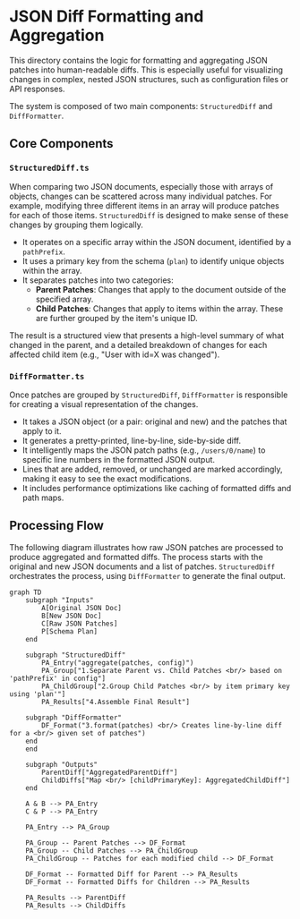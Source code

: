 # JSON Diff Formatting and Aggregation

This directory contains the logic for formatting and aggregating JSON patches into human-readable diffs. This is especially useful for visualizing changes in complex, nested JSON structures, such as configuration files or API responses.

The system is composed of two main components: `StructuredDiff` and `DiffFormatter`.

## Core Components

### `StructuredDiff.ts`

When comparing two JSON documents, especially those with arrays of objects, changes can be scattered across many individual patches. For example, modifying three different items in an array will produce patches for each of those items. `StructuredDiff` is designed to make sense of these changes by grouping them logically.

- It operates on a specific array within the JSON document, identified by a `pathPrefix`.
- It uses a primary key from the schema (`plan`) to identify unique objects within the array.
- It separates patches into two categories:
  - **Parent Patches**: Changes that apply to the document outside of the specified array.
  - **Child Patches**: Changes that apply to items within the array. These are further grouped by the item's unique ID.

The result is a structured view that presents a high-level summary of what changed in the parent, and a detailed breakdown of changes for each affected child item (e.g., "User with id=X was changed").

### `DiffFormatter.ts`

Once patches are grouped by `StructuredDiff`, `DiffFormatter` is responsible for creating a visual representation of the changes.

- It takes a JSON object (or a pair: original and new) and the patches that apply to it.
- It generates a pretty-printed, line-by-line, side-by-side diff.
- It intelligently maps the JSON patch paths (e.g., `/users/0/name`) to specific line numbers in the formatted JSON output.
- Lines that are added, removed, or unchanged are marked accordingly, making it easy to see the exact modifications.
- It includes performance optimizations like caching of formatted diffs and path maps.

## Processing Flow

The following diagram illustrates how raw JSON patches are processed to produce aggregated and formatted diffs. The process starts with the original and new JSON documents and a list of patches. `StructuredDiff` orchestrates the process, using `DiffFormatter` to generate the final output.

```mermaid
graph TD
    subgraph "Inputs"
        A[Original JSON Doc]
        B[New JSON Doc]
        C[Raw JSON Patches]
        P[Schema Plan]
    end

    subgraph "StructuredDiff"
        PA_Entry("aggregate(patches, config)")
        PA_Group["1.Separate Parent vs. Child Patches <br/> based on 'pathPrefix' in config"]
        PA_ChildGroup["2.Group Child Patches <br/> by item primary key using 'plan'"]
        PA_Results["4.Assemble Final Result"]

    subgraph "DiffFormatter"
        DF_Format("3.format(patches) <br/> Creates line-by-line diff for a <br/> given set of patches")
    end
    end

    subgraph "Outputs"
        ParentDiff["AggregatedParentDiff"]
        ChildDiffs["Map <br/> [childPrimaryKey]: AggregatedChildDiff"]
    end

    A & B --> PA_Entry
    C & P --> PA_Entry

    PA_Entry --> PA_Group

    PA_Group -- Parent Patches --> DF_Format
    PA_Group -- Child Patches --> PA_ChildGroup
    PA_ChildGroup -- Patches for each modified child --> DF_Format

    DF_Format -- Formatted Diff for Parent --> PA_Results
    DF_Format -- Formatted Diffs for Children --> PA_Results

    PA_Results --> ParentDiff
    PA_Results --> ChildDiffs
```
